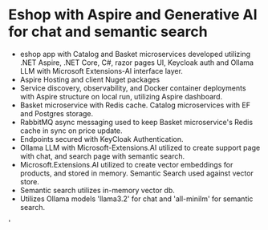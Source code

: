 # Eshop with Aspire and Generative AI for chat and semantic search

* eshop app with Catalog and Basket microservices developed utilizing .NET Aspire, .NET Core, C#, razor pages UI, Keycloak auth and Ollama LLM with Microsoft Extensions-AI interface layer.
* Aspire Hosting and client Nuget packages
* Service discovery, observability, and Docker container deployments with Aspire structure on local run, utilizing Aspire dashboard.
* Basket microservice with Redis cache.  Catalog microservices with EF and Postgres storage.
* RabbitMQ async messaging used to keep Basket microservice's Redis cache in sync on price update.
* Endpoints secured with KeyCloak Authentication.
* Ollama LLM with Microsoft-Extensions.AI utilized to create support page with chat, and search page with semantic search.
* Microsoft.Extensions.AI utilized to create vector embeddings for products, and stored in memory.  Semantic Search used against vector store.
* Semantic search utilizes in-memory vector db.
* Utilizes Ollama models 'llama3.2' for chat and 'all-minilm' for semantic search.

'
